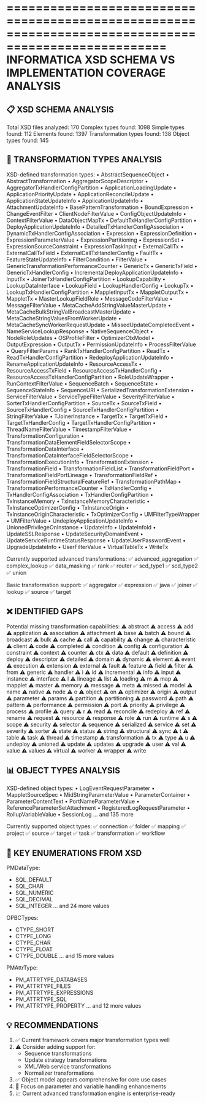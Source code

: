 ====================================================================================================
INFORMATICA XSD SCHEMA VS IMPLEMENTATION COVERAGE ANALYSIS
====================================================================================================

📋 XSD SCHEMA ANALYSIS
--------------------------------------------------
Total XSD files analyzed: 170
Complex types found: 1098
Simple types found: 112
Elements found: 1397
Transformation types found: 138
Object types found: 145

🔧 TRANSFORMATION TYPES ANALYSIS
--------------------------------------------------
XSD-defined transformation types:
  • AbstractSequenceObject
  • AbstractTransformation
  • AggregatorScopeDescriptor
  • AggregatorTxHandlerConfigPartition
  • ApplicationLoadingUpdate
  • ApplicationPriorityUpdate
  • ApplicationReconcileUpdate
  • ApplicationStateUpdateInfo
  • ApplicationUpdateInfo
  • AttachmentUpdateInfo
  • BasePatternTransformation
  • BoundExpression
  • ChangeEventFilter
  • ClientNodeFilterValue
  • ConfigObjectUpdateInfo
  • ContextFilterValue
  • DataObjectMapTx
  • DefaultTxHandlerConfigPartition
  • DeployApplicationUpdateInfo
  • DetailedTxHandlerConfigAssociation
  • DynamicTxHandlerConfigAssociation
  • Expression
  • ExpressionDefinition
  • ExpressionParameterValue
  • ExpressionPartitioning
  • ExpressionSet
  • ExpressionSourceConstraint
  • ExpressionTaskInput
  • ExternalCallTx
  • ExternalCallTxField
  • ExternalCallTxHandlerConfig
  • FaultTx
  • FeatureStateUpdateInfo
  • FilterCondition
  • FilterValue
  • GenericTransformationPerformanceCounter
  • GenericTx
  • GenericTxField
  • GenericTxHandlerConfig
  • IncrementalDeployApplicationUpdateInfo
  • InputTx
  • JoinerTxHandlerConfigPartition
  • LookupCapability
  • LookupDataInterface
  • LookupField
  • LookupHandlerConfig
  • LookupTx
  • LookupTxHandlerConfigPartition
  • MappletInputTx
  • MappletOutputTx
  • MappletTx
  • MasterLookupFieldRole
  • MessageCodeFilterValue
  • MessageFilterValue
  • MetaCacheAddStringValueMasterUpdate
  • MetaCacheBulkStringValBroadcastMasterUpdate
  • MetaCacheStringValuesFromWorkerUpdate
  • MetaCacheSyncWorkerRequestUpdate
  • MissedUpdateCompletedEvent
  • NameServiceLookupResponse
  • NativeSequenceObject
  • NodeRoleUpdates
  • OSProfileFilter
  • OptimizerCtxModel
  • OutputExpression
  • OutputTx
  • PermissionUpdateInfo
  • ProcessFilterValue
  • QueryFilterParams
  • RankTxHandlerConfigPartition
  • ReadTx
  • ReadTxHandlerConfigPartition
  • RedeployApplicationUpdateInfo
  • RenameApplicationUpdateInfo
  • ResourceAccessTx
  • ResourceAccessTxField
  • ResourceAccessTxHandlerConfig
  • ResourceAccessTxHandlerConfigPartition
  • RoleUpdateWrapper
  • RunContextFilterValue
  • SequenceBatch
  • SequenceState
  • SequenceStateInfo
  • SequenceURI
  • SerializedTransformationExtension
  • ServiceFilterValue
  • ServiceTypeFilterValue
  • SeverityFilterValue
  • SorterTxHandlerConfigPartition
  • SourceTx
  • SourceTxField
  • SourceTxHandlerConfig
  • SourceTxHandlerConfigPartition
  • StringFilterValue
  • TJoinerInstance
  • TargetTx
  • TargetTxField
  • TargetTxHandlerConfig
  • TargetTxHandlerConfigPartition
  • ThreadNameFilterValue
  • TimestampFilterValue
  • TransformationConfiguration
  • TransformationDataElementFieldSelectorScope
  • TransformationDataInterface
  • TransformationDataInterfaceFieldSelectorScope
  • TransformationExecutionInfo
  • TransformationExtension
  • TransformationField
  • TransformationFieldList
  • TransformationFieldPort
  • TransformationFieldPortLineage
  • TransformationFieldRef
  • TransformationFieldStructuralFeatureRef
  • TransformationPathMap
  • TransformationPerformanceCounter
  • TxHandlerConfig
  • TxHandlerConfigAssociation
  • TxHandlerConfigPartition
  • TxInstanceMemory
  • TxInstanceMemoryCharacteristic
  • TxInstanceOptimizerConfig
  • TxInstanceOrigin
  • TxInstanceOriginCharacteristic
  • TxOptimizerConfig
  • UMFilterTypeWrapper
  • UMFilterValue
  • UndeployApplicationUpdateInfo
  • UnionedPrivilegeOnInstance
  • UpdateInfo
  • UpdateInfoId
  • UpdateSSLResponse
  • UpdateSecurityDomainEvent
  • UpdateServiceRuntimeStatusResponse
  • UpdateUserPasswordEvent
  • UpgradeUpdateInfo
  • UserFilterValue
  • VirtualTableTx
  • WriteTx

Currently supported advanced transformations:
  ✅ advanced_aggregation
  ✅ complex_lookup
  ✅ data_masking
  ✅ rank
  ✅ router
  ✅ scd_type1
  ✅ scd_type2
  ✅ union

Basic transformation support:
  ✅ aggregator
  ✅ expression
  ✅ java
  ✅ joiner
  ✅ lookup
  ✅ source
  ✅ target

❌ IDENTIFIED GAPS
--------------------------------------------------
Potential missing transformation capabilities:
  ⚠️  abstract
  ⚠️  access
  ⚠️  add
  ⚠️  application
  ⚠️  association
  ⚠️  attachment
  ⚠️  base
  ⚠️  batch
  ⚠️  bound
  ⚠️  broadcast
  ⚠️  bulk
  ⚠️  cache
  ⚠️  call
  ⚠️  capability
  ⚠️  change
  ⚠️  characteristic
  ⚠️  client
  ⚠️  code
  ⚠️  completed
  ⚠️  condition
  ⚠️  config
  ⚠️  configuration
  ⚠️  constraint
  ⚠️  context
  ⚠️  counter
  ⚠️  ctx
  ⚠️  data
  ⚠️  default
  ⚠️  definition
  ⚠️  deploy
  ⚠️  descriptor
  ⚠️  detailed
  ⚠️  domain
  ⚠️  dynamic
  ⚠️  element
  ⚠️  event
  ⚠️  execution
  ⚠️  extension
  ⚠️  external
  ⚠️  fault
  ⚠️  feature
  ⚠️  field
  ⚠️  filter
  ⚠️  from
  ⚠️  generic
  ⚠️  handler
  ⚠️  i
  ⚠️  id
  ⚠️  incremental
  ⚠️  info
  ⚠️  input
  ⚠️  instance
  ⚠️  interface
  ⚠️  l
  ⚠️  lineage
  ⚠️  list
  ⚠️  loading
  ⚠️  m
  ⚠️  map
  ⚠️  mapplet
  ⚠️  master
  ⚠️  memory
  ⚠️  message
  ⚠️  meta
  ⚠️  missed
  ⚠️  model
  ⚠️  name
  ⚠️  native
  ⚠️  node
  ⚠️  o
  ⚠️  object
  ⚠️  on
  ⚠️  optimizer
  ⚠️  origin
  ⚠️  output
  ⚠️  parameter
  ⚠️  params
  ⚠️  partition
  ⚠️  partitioning
  ⚠️  password
  ⚠️  path
  ⚠️  pattern
  ⚠️  performance
  ⚠️  permission
  ⚠️  port
  ⚠️  priority
  ⚠️  privilege
  ⚠️  process
  ⚠️  profile
  ⚠️  query
  ⚠️  r
  ⚠️  read
  ⚠️  reconcile
  ⚠️  redeploy
  ⚠️  ref
  ⚠️  rename
  ⚠️  request
  ⚠️  resource
  ⚠️  response
  ⚠️  role
  ⚠️  run
  ⚠️  runtime
  ⚠️  s
  ⚠️  scope
  ⚠️  security
  ⚠️  selector
  ⚠️  sequence
  ⚠️  serialized
  ⚠️  service
  ⚠️  set
  ⚠️  severity
  ⚠️  sorter
  ⚠️  state
  ⚠️  status
  ⚠️  string
  ⚠️  structural
  ⚠️  sync
  ⚠️  t
  ⚠️  table
  ⚠️  task
  ⚠️  thread
  ⚠️  timestamp
  ⚠️  transformation
  ⚠️  tx
  ⚠️  type
  ⚠️  u
  ⚠️  undeploy
  ⚠️  unioned
  ⚠️  update
  ⚠️  updates
  ⚠️  upgrade
  ⚠️  user
  ⚠️  val
  ⚠️  value
  ⚠️  values
  ⚠️  virtual
  ⚠️  worker
  ⚠️  wrapper
  ⚠️  write

📊 OBJECT TYPES ANALYSIS
--------------------------------------------------
XSD-defined object types:
  • LogEventRequestParameter
  • MappletSourceSpec
  • MidStringParameterValue
  • ParameterContainer
  • ParameterContentText
  • PortNameParameterValue
  • ReferenceParameterSetAttachment
  • RegisteredLogRequestParameter
  • RollupVariableValue
  • SessionLog
  ... and 135 more

Currently supported object types:
  ✅ connection
  ✅ folder
  ✅ mapping
  ✅ project
  ✅ source
  ✅ target
  ✅ task
  ✅ transformation
  ✅ workflow

🎯 KEY ENUMERATIONS FROM XSD
--------------------------------------------------
PMDataType:
  - SQL_DEFAULT
  - SQL_CHAR
  - SQL_NUMERIC
  - SQL_DECIMAL
  - SQL_INTEGER
  ... and 24 more values

OPBCTypes:
  - CTYPE_SHORT
  - CTYPE_LONG
  - CTYPE_CHAR
  - CTYPE_FLOAT
  - CTYPE_DOUBLE
  ... and 15 more values

PMAttrType:
  - PM_ATTRTYPE_DATABASES
  - PM_ATTRTYPE_FILES
  - PM_ATTRTYPE_EXPRESSIONS
  - PM_ATTRTYPE_SQL
  - PM_ATTRTYPE_PROPERTY
  ... and 12 more values

💡 RECOMMENDATIONS
--------------------------------------------------
1. ✅ Current framework covers major transformation types well
2. ⚠️  Consider adding support for:
   - Sequence transformations
   - Update strategy transformations
   - XML/Web service transformations
   - Normalizer transformations
3. ✅ Object model appears comprehensive for core use cases
4. 🎯 Focus on parameter and variable handling enhancements
5. 📈 Current advanced transformation engine is enterprise-ready
